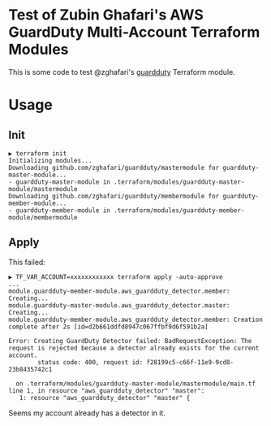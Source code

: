 # Test of Zubin Ghafari's AWS GuardDuty Multi-Account Terraform Modules

This is some code to test @zghafari's [guardduty](https://github.com/zghafari/guardduty) Terraform module.

# Usage

## Init

```text
▶ terraform init
Initializing modules...
Downloading github.com/zghafari/guardduty/mastermodule for guardduty-master-module...
- guardduty-master-module in .terraform/modules/guardduty-master-module/mastermodule
Downloading github.com/zghafari/guardduty/membermodule for guardduty-member-module...
- guardduty-member-module in .terraform/modules/guardduty-member-module/membermodule
```

## Apply

This failed:

```text
▶ TF_VAR_ACCOUNT=xxxxxxxxxxxx terraform apply -auto-approve
...
module.guardduty-member-module.aws_guardduty_detector.member: Creating...
module.guardduty-master-module.aws_guardduty_detector.master: Creating...
module.guardduty-member-module.aws_guardduty_detector.member: Creation complete after 2s [id=d2b661ddfd8947c067ffbf9d6f591b2a]

Error: Creating GuardDuty Detector failed: BadRequestException: The request is rejected because a detector already exists for the current account.
        status code: 400, request id: f28199c5-c66f-11e9-9cd8-23b8435742c1

  on .terraform/modules/guardduty-master-module/mastermodule/main.tf line 1, in resource "aws_guardduty_detector" "master":
   1: resource "aws_guardduty_detector" "master" {
```

Seems my account already has a detector in it.
